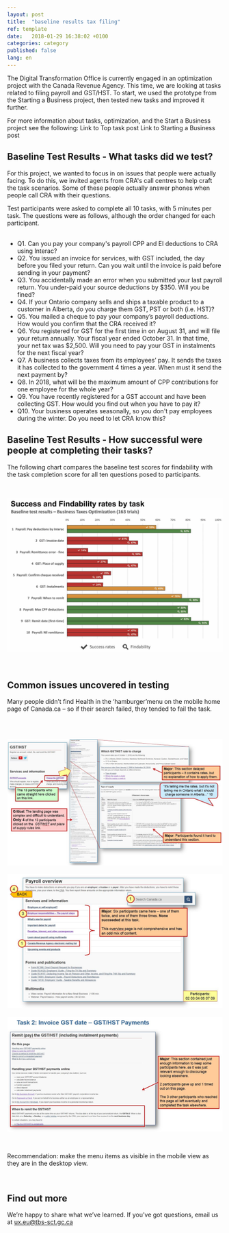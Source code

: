 ```yaml
---
layout: post
title:  "baseline results tax filing"
ref: template
date:   2018-01-29 16:38:02 +0100
categories: category
published: false
lang: en
---
```


The Digital Transformation Office is currently engaged in an optimization project with the Canada Revenue Agency. This time, we are looking at tasks related to filing payroll and GST/HST. To start, we used the prototype from the Starting a Business project, then tested new tasks and improved it further. 

For more information about tasks, optimization, and the Start a Business project see the following:
Link to Top task post
Link to Starting a Business post

## Baseline Test Results - What tasks did we test?

For this project, we wanted to focus in on issues that people were actually facing. To do this, we invited agents from CRA's call centres to help craft the task scenarios. Some of these people actually answer phones when people call CRA with their questions. 

Test participants were asked to complete all 10 tasks, with 5 minutes per task. The questions were as follows, although the order changed for each participant. 

<ul>      
<li> Q1. 
Can you pay your company's payroll CPP and EI deductions to CRA using Interac?</li>

<li> Q2.
You issued an invoice for services, with GST included, the day before you filed your return. Can you wait until the invoice is paid before sending in your payment?</li>

<li> Q3.
You accidentally made an error when you submitted your last payroll return. You under-paid your source deductions by $350. Will you be fined?</li>

<li> Q4.
If your Ontario company sells and ships a taxable product to a customer in Alberta, do you charge them GST, PST or both (i.e. HST)?</li>

<li> Q5.
You mailed a cheque to pay your company’s payroll deductions. How would you confirm that the CRA received it?</li>

<li> Q6.
You registered for GST for the first time in on August 31, and will file your return annually. Your fiscal year ended October 31. In that time, your net tax was $2,500. Will you need to pay your GST in instalments for the next fiscal year?</li>

<li> Q7. 
A business collects taxes from its employees’ pay. It sends the taxes it has collected to the government 4 times a year. When must it send the next payment by?</li>

<li> Q8.
In 2018, what will be the maximum amount of CPP contributions for one employee for the whole year?</li>

<li> Q9.
You have recently registered for a GST account and have been collecting GST. How would you find out when you have to pay it?</li>

<li> Q10.
Your business operates seasonally, so you don't pay employees during the winter. Do you need to let CRA know this?</li>
</ul>


## Baseline Test Results - How successful were people at completing their tasks?


The following chart compares the baseline test scores for findability with the task completion score for all ten questions posed to participants.


<p><br>
</p>
<div itemprop="text" class="" data="type-text">
      <div class="img-responsive center-block col-md-6">
          <span class=""><img src="../images/TaxFilingbaseline.jpg" alt="Bar-chart-of-Baseline-Performance-Results-comparing-findability-and-task-completion">
 </span>
      </div>
  <p><br>
  </p>
 
 
## Common issues uncovered in testing

Many people didn’t find Health in the ‘hamburger’menu on the mobile home page of Canada.ca – so if their search failed, they tended to fail the task.


<p><br>
</p>

<div itemprop="text" class="" data="type-text">
      <div class="img-responsive left-block col-md-6">
          <span class=""><img src="../images/TF-slide1.JPG" alt="Menu-too-hard-to-find" style="floating:left">
<span>
<br>
<div itemprop="text" class="" data="type-text">
      <div class="img-responsive left-block col-md-6">
          <span class=""><img src="../images/TF-slide2.JPG" alt="Menu-too-hard-to-find" style="floating:left">
<br>
<div itemprop="text" class="" data="type-text">
      <div class="img-responsive left-block col-md-6">
          <span class=""><img src="../images/TF-slide3.JPG" alt="Menu-too-hard-to-find" style="floating:left">

</span>
</div>

<p><br>
 </p>
Recommendation: make the menu items as visible in the mobile view as they are in the desktop view. 
</p><br>
</p>




## Find out more

We’re happy to share what we’ve learned. If you’ve got questions, email us at ux.eu@tbs-sct.gc.ca


